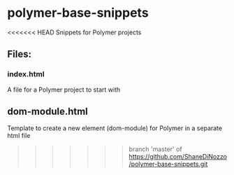 # polymer-base-snippets
<<<<<<< HEAD
Snippets for Polymer projects

## Files:

### index.html
A file for a Polymer project to start with

## dom-module.html
Template to create a new element (dom-module) for Polymer in a separate html file

>>>>>>> branch 'master' of https://github.com/ShaneDiNozzo/polymer-base-snippets.git